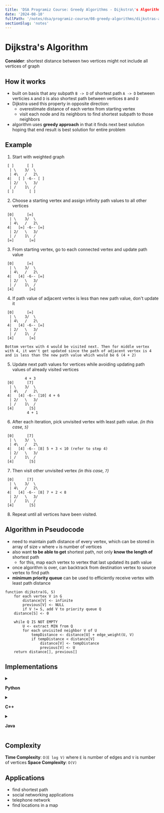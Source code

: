 ```yaml
---
title: 'DSA Programiz Course: Greedy Algorithms - Dijkstra\'s Algorithm'
date: '2024-08-10'
fullPath: '/notes/dsa/programiz-course/08-greedy-algorithms/dijkstras-algorithm'
sectionSlug: 'notes'
---
```


# Dijkstra's Algorithm

**Consider**: shortest distance between two vertices might not include all vertices of graph

## How it works

- built on basis that any subpath `B -> D` of shortest path `A -> D` between verticies `A` and `D` is also shortest path between vertices `B` and `D`
- Dijkstra used this property in opposite direction:
    - overestimate distance of each vertex from starting vertex
    - visit each node and its neighbors to find shortest subpath to those neighbors
- algorithm uses **greedy approach** in that it finds next best solution hoping that end result is best solution for entire problem

## Example

1. Start with weighted graph
```
 [ ]      [ ]
  | \    3/  \
  | 4\   /   2\
 4|   [ ] -6-- [ ]
  | 2/   \   3/
  | /    1\  /
 [ ]       [ ]
```
2. Choose a starting vertex and assign infinity path values to all other vertices
```
 [0]      [∞]
  | \    3/  \
  | 4\   /   2\
 4|   [∞] -6-- [∞]
  | 2/   \   3/
  | /    1\  /
 [∞]       [∞]
```
3. From starting vertex, go to each connected vertex and update path value
```
 [0]      [∞]
  | \    3/  \
  | 4\   /   2\
 4|   [4] -6-- [∞]
  | 2/   \   3/
  | /    1\  /
 [4]       [∞]
```
4. If path value of adjacent vertex is less than new path value, don't update it
```
 [0]      [∞]
  | \    3/  \
  | 4\   /   2\
 4|   [4] -6-- [∞]
  | 2/   \   3/
  | /    1\  /
 [4]       [∞]

Bottom vertex with 4 would be visited next. Then for middle vertex with 4, it won't get updated since the path of adjacent vertex is 4 and is less than the new path value which would be 6 (4 + 2)
```
5. Update next path values for vertices while avoiding updating path values of already visited vertices
```
         4 + 3
 [0]      [7]
  | \    3/  \
  | 4\   /   2\
 4|   [4] -6-- [10] 4 + 6
  | 2/   \   3/
  | /    1\  /
 [4]       [5]
          4 + 1
```
6. After each iteration, pick unvisited vertex with least path value. _(in this case, `5`)_
```
 [0]      [7]
  | \    3/  \
  | 4\   /   2\
 4|   [4] -6-- [8] 5 + 3 < 10 (refer to step 4)
  | 2/   \   3/
  | /    1\  /
 [4]       [5]
```
7. Then visit other unvisited vertex _(in this case, `7`)_
```
 [0]      [7]
  | \    3/  \
  | 4\   /   2\
 4|   [4] -6-- [8] 7 + 2 < 8
  | 2/   \   3/
  | /    1\  /
 [4]       [5]
```
8. Repeat until all vertices have been visited.

## Algorithm in Pseudocode

- need to maintain path distance of every vertex, which can be stored in array of size `v` where `v` is number of vertices
- also want **to be able to get** shortest path, not only **know the length of** shortest path
    - for this, map each vertex to vertex that last updated its path value
- once algorithm is over, can backtrack from destination vertex to source vertex to find path
- **minimum priority queue** can be used to efficiently receive vertex with least path distance

```
function dijkstra(G, S)
    for each vertex V in G
        distance[V] <- infinite
        previous[V] <- NULL
        if V != S, add V to priority queue Q
    distance[S] <- 0

    while Q IS NOT EMPTY
        U <- extract MIN from Q
        for each unvisited neighbor V of U
            tempDistance <- distance[U] + edge_weight(U, V)
            if tempDistance < distance[V]
                distance[V] <- tempDistance
                previous[V] <- U
    return distance[], previous[]
```

## Implementations

<details>

<summary>

**Python**

</summary>

```python
import sys


# providing the graph
vertices = [
    [0, 0, 1, 1, 0, 0, 0],
    [0, 0, 1, 0, 0, 1, 0],
    [1, 1, 0, 1, 1, 0, 0],
    [1, 0, 1, 0, 0, 1, 0],
    [0, 0, 1, 0, 0, 1, 0],
    [0, 1, 0, 0, 1, 0, 1],
    [0, 0, 0, 1, 0, 1, 0]
]

edges = [
    [0, 0, 1, 2, 0, 0, 0],
    [0, 0, 2, 0, 0, 3, 0],
    [1, 2, 0, 1, 3, 0, 0],
    [2, 0, 1, 0, 0, 0, 1],
    [0, 0, 3, 0, 0, 2, 0],
    [0, 3, 0, 0, 2, 0, 1],
    [0, 0, 0, 1, 0, 1, 0]
]

num_of_vertices = len(vertices[0])

visited_and_distance = [[0, 0]]
for i in range(num_of_vertices - 1):
    visited_and_distance.append([0, sys.maxsize])

def find_next_vertex_to_be_visited():
    global visited_and_distance
    global num_of_vertices
    v = -10
    for index in range(num_of_vertices):
        if (
            visited_and_distance[index][0] == 0
            and (v < 0 or visited_and_distance[index][1] <= visited_and_distance[v][1])
        ):
            v = index
    return v


for vertex in range(num_of_vertices):
    to_visit = find_next_vertex_to_be_visited()

    for neighbor_index in range(num_of_vertices):
        # Update new distances
        if vertices[to_visit][neighbor_index] == 1 and visited_and_distance[neighbor_index][0] == 0:
            new_distance = visited_and_distance[to_visit][1] + edges[to_visit][neighbor_index]
            if visited_and_distance[neighbor_index][1] > new_distance:
                visited_and_distance[neighbor_index][1] = new_distance

        visited_and_distance[to_visit][0] = 1


for i, distance in enumerate(visited_and_distance, start=0):
    print(f"Distance of {chr(ord('a') + i)} from source vertex: {distance[1]}")


```

</details>

<details>

<summary>

**C++**

</summary>

```cpp
#include <iostream>
#include <vector>

#define INT_MAX 10000000

using namespace std;

void DijkstrasTest();

int main() {
  DijkstrasTest();
  return 0;
}

class Node;
class Edge;

void Dijkstras();
vector<Node*>* AdjacentRemainingNodes(Node* node);
Node* ExtractSmallest(vector<Node*>& nodes);
int Distance(Node* node1, Node* node2);
bool Contains(vector<Node*>& nodes, Node* node);
void PrintShortestRouteTo(Node* destination);

vector<Node*> nodes;
vector<Edge*> edges;

class Node {
    public:
  Node(char id)
    : id(id), previous(NULL), distanceFromStart(INT_MAX) {
    nodes.push_back(this);
  }

    public:
  char id;
  Node* previous;
  int distanceFromStart;
};

class Edge {
    public:
  Edge(Node* node1, Node* node2, int distance)
    : node1(node1), node2(node2), distance(distance) {
    edges.push_back(this);
  }

  bool Connects(Node* node1, Node* node2) {
    return (
      (node1 == this->node1 &&
       node2 == this->node2) ||
      (node1 == this->node2 &&
       node2 == this->node1));
  }

    public:
  Node* node1;
  Node* node2;
  int distance;
};

///////////////////
void DijkstrasTest() {
  Node* a = new Node('a');
  Node* b = new Node('b');
  Node* c = new Node('c');
  Node* d = new Node('d');
  Node* e = new Node('e');
  Node* f = new Node('f');
  Node* g = new Node('g');

  Edge* e1 = new Edge(a, c, 1);
  Edge* e2 = new Edge(a, d, 2);
  Edge* e3 = new Edge(b, c, 2);
  Edge* e4 = new Edge(c, d, 1);
  Edge* e5 = new Edge(b, f, 3);
  Edge* e6 = new Edge(c, e, 3);
  Edge* e7 = new Edge(e, f, 2);
  Edge* e8 = new Edge(d, g, 1);
  Edge* e9 = new Edge(g, f, 1);

  a->distanceFromStart = 0;  // set start node
  Dijkstras();
  PrintShortestRouteTo(f);
}

///////////////////

void Dijkstras() {
  while (nodes.size() > 0) {
    Node* smallest = ExtractSmallest(nodes);
    vector<Node*>* adjacentNodes =
      AdjacentRemainingNodes(smallest);

    const int size = adjacentNodes->size();
    for (int i = 0; i < size; ++i) {
      Node* adjacent = adjacentNodes->at(i);
      int distance = Distance(smallest, adjacent) +
               smallest->distanceFromStart;

      if (distance < adjacent->distanceFromStart) {
        adjacent->distanceFromStart = distance;
        adjacent->previous = smallest;
      }
    }
    delete adjacentNodes;
  }
}

// Find the node with the smallest distance,
// remove it, and return it.
Node* ExtractSmallest(vector<Node*>& nodes) {
  int size = nodes.size();
  if (size == 0) return NULL;
  int smallestPosition = 0;
  Node* smallest = nodes.at(0);
  for (int i = 1; i < size; ++i) {
    Node* current = nodes.at(i);
    if (current->distanceFromStart <
      smallest->distanceFromStart) {
      smallest = current;
      smallestPosition = i;
    }
  }
  nodes.erase(nodes.begin() + smallestPosition);
  return smallest;
}

// Return all nodes adjacent to 'node' which are still
// in the 'nodes' collection.
vector<Node*>* AdjacentRemainingNodes(Node* node) {
  vector<Node*>* adjacentNodes = new vector<Node*>();
  const int size = edges.size();
  for (int i = 0; i < size; ++i) {
    Edge* edge = edges.at(i);
    Node* adjacent = NULL;
    if (edge->node1 == node) {
      adjacent = edge->node2;
    } else if (edge->node2 == node) {
      adjacent = edge->node1;
    }
    if (adjacent && Contains(nodes, adjacent)) {
      adjacentNodes->push_back(adjacent);
    }
  }
  return adjacentNodes;
}

// Return distance between two connected nodes
int Distance(Node* node1, Node* node2) {
  const int size = edges.size();
  for (int i = 0; i < size; ++i) {
    Edge* edge = edges.at(i);
    if (edge->Connects(node1, node2)) {
      return edge->distance;
    }
  }
  return -1;  // should never happen
}

// Does the 'nodes' vector contain 'node'
bool Contains(vector<Node*>& nodes, Node* node) {
  const int size = nodes.size();
  for (int i = 0; i < size; ++i) {
    if (node == nodes.at(i)) {
      return true;
    }
  }
  return false;
}

///////////////////

void PrintShortestRouteTo(Node* destination) {
  Node* previous = destination;
  cout << "Distance from start: "
     << destination->distanceFromStart << endl;
  while (previous) {
    cout << previous->id << " ";
    previous = previous->previous;
  }
  cout << endl;
}

// these two not needed
vector<Edge*>* AdjacentEdges(vector<Edge*>& Edges, Node* node);
void RemoveEdge(vector<Edge*>& Edges, Edge* edge);

vector<Edge*>* AdjacentEdges(vector<Edge*>& edges, Node* node) {
  vector<Edge*>* adjacentEdges = new vector<Edge*>();

  const int size = edges.size();
  for (int i = 0; i < size; ++i) {
    Edge* edge = edges.at(i);
    if (edge->node1 == node) {
      cout << "adjacent: " << edge->node2->id << endl;
      adjacentEdges->push_back(edge);
    } else if (edge->node2 == node) {
      cout << "adjacent: " << edge->node1->id << endl;
      adjacentEdges->push_back(edge);
    }
  }
  return adjacentEdges;
}

void RemoveEdge(vector<Edge*>& edges, Edge* edge) {
  vector<Edge*>::iterator it;
  for (it = edges.begin(); it < edges.end(); ++it) {
    if (*it == edge) {
      edges.erase(it);
      return;
    }
  }
}
```

</details>

<details>

<summary>

**Java**

</summary>

```java
public class Dijkstra {
    public static void dijkstra(int[][] graph, int source) {
        int count = graph.length;
        boolean[] visitedVertex = new boolean[count];
        int[] distance = new int[count];

        for (int i = 0; i < count; i++) {
            visitedVertex[i] = false;
            distance[i] = Integer.MAX_VALUE;
        }

        // Distance of self loop is zero
        distance[source] = 0;
        for (int i = 0; i < count; i++) {
            // Update the distance between neighbouring vertex and source vertex
            int u = findMinDistance(distance, visitedVertex);
            visitedVertex[u] = true;

            // Update all the neighbouring vertex distances
            for (int v = 0; v < count; v++) {
                if (!visitedVertex[v] && graph[u][v] != 0 && (distance[u] + graph[u][v] < distance[v])) {
                    distance[v] = distance[u] + graph[u][v];
                }
            }
        }

        for (int i = 0; i < distance.length; i++) {
            System.out.println(String.format("Distance from %s to %s is %s", source, i, distance[i]));
        }
    }

    // Finding the minimum distance
    private static int findMinDistance(int[] distance, boolean[] visitedVertex) {
        int minDistance = Integer.MAX_VALUE;
        int minDistanceVertex = -1;
        for (int i = 0; i < distance.length; i++) {
            if (!visitedVertex[i] && distance[i] < minDistance) {
                minDistance = distance[i];
                minDistanceVertex = i;
            }
        }
        return minDistanceVertex;
    }

    public static void main(String[] args) {
        int graph[][] = new int[][] { { 0, 0, 1, 2, 0, 0, 0 }, { 0, 0, 2, 0, 0, 3, 0 }, { 1, 2, 0, 1, 3, 0, 0 },
            { 2, 0, 1, 0, 0, 0, 1 }, { 0, 0, 3, 0, 0, 2, 0 }, { 0, 3, 0, 0, 2, 0, 1 }, { 0, 0, 0, 1, 0, 1, 0 } };
        Dijkstra T = new Dijkstra();
        T.dijkstra(graph, 0);
    }
}
```

</details>

## Complexity

**Time Complexity**: `O(E log V)` where `E` is number of edges and `V` is number of vertices
**Space Complexity**: `O(V)`

## Applications

- find shortest path
- social networking applications
- telephone network
- find locations in a map
